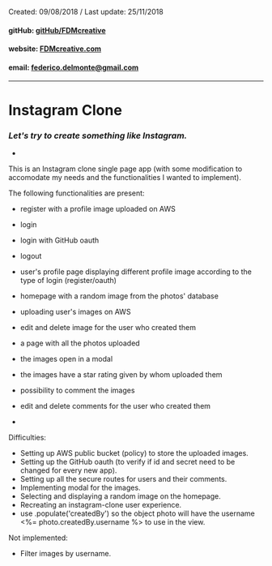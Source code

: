 Created: 09/08/2018 / Last update: 25/11/2018

#### gitHub: [gitHub/FDMcreative](https://github.com/FDMcreative/)
#### website: [FDMcreative.com](http://www.fdmcreative.com) 
#### email: [federico.delmonte@gmail.com](federico.delmonte@gmail.com)

---

# Instagram Clone
### *Let's try to create something like Instagram.*

-

This is an Instagram clone single page app (with some modification to accomodate my needs and the functionalities I wanted to implement).

The following functionalities are present:

- register with a profile image uploaded on AWS
- login
- login with GitHub oauth
- logout
- user's profile page displaying different profile image according to the type of login (register/oauth)
- homepage with a random image from the photos' database
- uploading user's images on AWS
- edit and delete image for the user who created them
- a page with all the photos uploaded
- the images open in a modal
- the images have a star rating given by whom uploaded them
- possibility to comment the images
- edit and delete comments for the user who created them

-

Difficulties:

- Setting up AWS public bucket (policy) to store the uploaded images.
- Setting up the GitHub oauth (to verify if id and secret need to be changed for every new app).
- Setting up all the secure routes for users and their comments.
- Implementing modal for the images.
- Selecting and displaying a random image on the homepage.
- Recreating an instagram-clone user experience.
- use .populate('createdBy') so the object photo will have the username <%= photo.createdBy.username %> to use in the view.

Not implemented:

- Filter images by username.